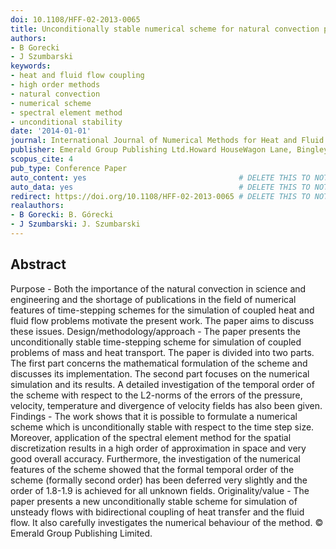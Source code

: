 ```yaml
---
doi: 10.1108/HFF-02-2013-0065
title: Unconditionally stable numerical scheme for natural convection problems
authors:
- B Gorecki
- J Szumbarski
keywords:
- heat and fluid flow coupling
- high order methods
- natural convection
- numerical scheme
- spectral element method
- unconditional stability
date: '2014-01-01'
journal: International Journal of Numerical Methods for Heat and Fluid Flow
publisher: Emerald Group Publishing Ltd.Howard HouseWagon Lane, BingleyBD16 1WA
scopus_cite: 4
pub_type: Conference Paper
auto_content: yes                                  # DELETE THIS TO NOT AUTO GENERATE CONTENT
auto_data: yes                                     # DELETE THIS TO NOT AUTO GENERATE METADATA
redirect: https://doi.org/10.1108/HFF-02-2013-0065 # DELETE THIS TO NOT REDIRECT
realauthors:
- B Gorecki: B. Górecki
- J Szumbarski: J. Szumbarski
---
```



## Abstract
Purpose - Both the importance of the natural convection in science and engineering and the shortage of publications in the field of numerical features of time-stepping schemes for the simulation of coupled heat and fluid flow problems motivate the present work. The paper aims to discuss these issues. Design/methodology/approach - The paper presents the unconditionally stable time-stepping scheme for simulation of coupled problems of mass and heat transport. The paper is divided into two parts. The first part concerns the mathematical formulation of the scheme and discusses its implementation. The second part focuses on the numerical simulation and its results. A detailed investigation of the temporal order of the scheme with respect to the L2-norms of the errors of the pressure, velocity, temperature and divergence of velocity fields has also been given. Findings - The work shows that it is possible to formulate a numerical scheme which is unconditionally stable with respect to the time step size. Moreover, application of the spectral element method for the spatial discretization results in a high order of approximation in space and very good overall accuracy. Furthermore, the investigation of the numerical features of the scheme showed that the formal temporal order of the scheme (formally second order) has been deferred very slightly and the order of 1.8-1.9 is achieved for all unknown fields. Originality/value - The paper presents a new unconditionally stable scheme for simulation of unsteady flows with bidirectional coupling of heat transfer and the fluid flow. It also carefully investigates the numerical behaviour of the method. © Emerald Group Publishing Limited.
